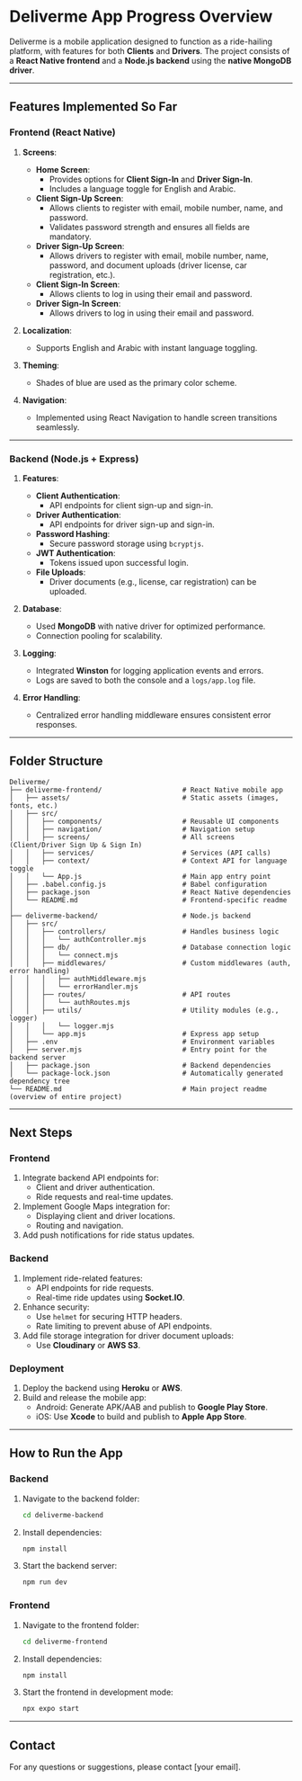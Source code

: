 # Deliverme App Progress Overview

Deliverme is a mobile application designed to function as a ride-hailing platform, with features for both **Clients** and **Drivers**. The project consists of a **React Native frontend** and a **Node.js backend** using the **native MongoDB driver**.

---

## **Features Implemented So Far**

### **Frontend (React Native)**
1. **Screens**:
   - **Home Screen**:
     - Provides options for **Client Sign-In** and **Driver Sign-In**.
     - Includes a language toggle for English and Arabic.
   - **Client Sign-Up Screen**:
     - Allows clients to register with email, mobile number, name, and password.
     - Validates password strength and ensures all fields are mandatory.
   - **Driver Sign-Up Screen**:
     - Allows drivers to register with email, mobile number, name, password, and document uploads (driver license, car registration, etc.).
   - **Client Sign-In Screen**:
     - Allows clients to log in using their email and password.
   - **Driver Sign-In Screen**:
     - Allows drivers to log in using their email and password.

2. **Localization**:
   - Supports English and Arabic with instant language toggling.

3. **Theming**:
   - Shades of blue are used as the primary color scheme.

4. **Navigation**:
   - Implemented using React Navigation to handle screen transitions seamlessly.

---

### **Backend (Node.js + Express)**
1. **Features**:
   - **Client Authentication**:
     - API endpoints for client sign-up and sign-in.
   - **Driver Authentication**:
     - API endpoints for driver sign-up and sign-in.
   - **Password Hashing**:
     - Secure password storage using `bcryptjs`.
   - **JWT Authentication**:
     - Tokens issued upon successful login.
   - **File Uploads**:
     - Driver documents (e.g., license, car registration) can be uploaded.

2. **Database**:
   - Used **MongoDB** with native driver for optimized performance.
   - Connection pooling for scalability.

3. **Logging**:
   - Integrated **Winston** for logging application events and errors.
   - Logs are saved to both the console and a `logs/app.log` file.

4. **Error Handling**:
   - Centralized error handling middleware ensures consistent error responses.

---

## **Folder Structure**

```
Deliverme/
├── deliverme-frontend/                    # React Native mobile app
│   ├── assets/                            # Static assets (images, fonts, etc.)
│   ├── src/
│   │   ├── components/                    # Reusable UI components
│   │   ├── navigation/                    # Navigation setup
│   │   ├── screens/                       # All screens (Client/Driver Sign Up & Sign In)
│   │   ├── services/                      # Services (API calls)
│   │   ├── context/                       # Context API for language toggle
│   │   └── App.js                         # Main app entry point
│   ├── .babel.config.js                   # Babel configuration
│   ├── package.json                       # React Native dependencies
│   └── README.md                          # Frontend-specific readme
│
├── deliverme-backend/                     # Node.js backend
│   ├── src/
│   │   ├── controllers/                   # Handles business logic
│   │   │   └── authController.mjs
│   │   ├── db/                            # Database connection logic
│   │   │   └── connect.mjs
│   │   ├── middlewares/                   # Custom middlewares (auth, error handling)
│   │   │   ├── authMiddleware.mjs
│   │   │   └── errorHandler.mjs
│   │   ├── routes/                        # API routes
│   │   │   └── authRoutes.mjs
│   │   ├── utils/                         # Utility modules (e.g., logger)
│   │   │   └── logger.mjs
│   │   └── app.mjs                        # Express app setup
│   ├── .env                               # Environment variables
│   ├── server.mjs                         # Entry point for the backend server
│   ├── package.json                       # Backend dependencies
│   └── package-lock.json                  # Automatically generated dependency tree
└── README.md                              # Main project readme (overview of entire project)
```

---

## **Next Steps**

### **Frontend**
1. Integrate backend API endpoints for:
   - Client and driver authentication.
   - Ride requests and real-time updates.
2. Implement Google Maps integration for:
   - Displaying client and driver locations.
   - Routing and navigation.
3. Add push notifications for ride status updates.

### **Backend**
1. Implement ride-related features:
   - API endpoints for ride requests.
   - Real-time ride updates using **Socket.IO**.
2. Enhance security:
   - Use `helmet` for securing HTTP headers.
   - Rate limiting to prevent abuse of API endpoints.
3. Add file storage integration for driver document uploads:
   - Use **Cloudinary** or **AWS S3**.

### **Deployment**
1. Deploy the backend using **Heroku** or **AWS**.
2. Build and release the mobile app:
   - Android: Generate APK/AAB and publish to **Google Play Store**.
   - iOS: Use **Xcode** to build and publish to **Apple App Store**.

---

## **How to Run the App**

### **Backend**
1. Navigate to the backend folder:
   ```bash
   cd deliverme-backend
   ```
2. Install dependencies:
   ```bash
   npm install
   ```
3. Start the backend server:
   ```bash
   npm run dev
   ```

### **Frontend**
1. Navigate to the frontend folder:
   ```bash
   cd deliverme-frontend
   ```
2. Install dependencies:
   ```bash
   npm install
   ```
3. Start the frontend in development mode:
   ```bash
   npx expo start
   ```

---

## **Contact**
For any questions or suggestions, please contact [your email].

